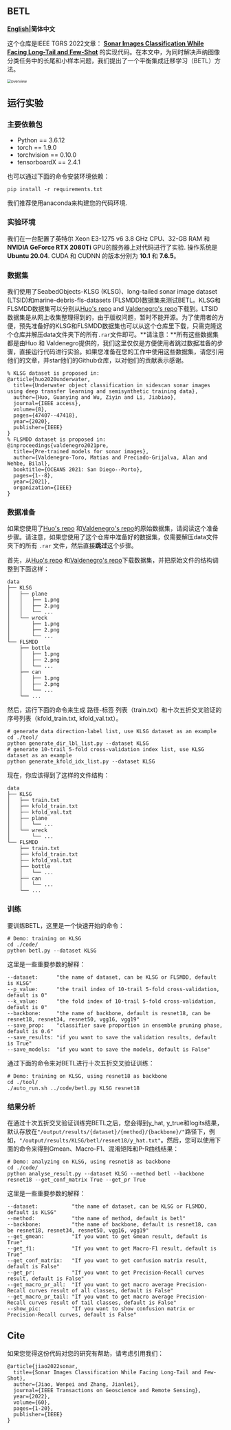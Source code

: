 ## BETL

**[English](https://github.com/Jorwnpay/TGRS_BETL/blob/main/README_zh.md)|简体中文**

这个仓库是IEEE TGRS 2022文章： [**Sonar Images Classification While Facing Long-Tail and Few-Shot**](https://ieeexplore.ieee.org/document/9910166) 的实现代码。在本文中，为同时解决声纳图像分类任务中的长尾和小样本问题，我们提出了一个平衡集成迁移学习（BETL）方法。

<img src=".\img\overview.png" alt="overview" style="zoom:60%;" />

## 运行实验

### 主要依赖包

* Python == 3.6.12
* torch == 1.9.0
* torchvision == 0.10.0
* tensorboardX == 2.4.1

也可以通过下面的命令安装环境依赖：

```shell
pip install -r requirements.txt
```

我们推荐使用anaconda来构建您的代码环境.

### 实验环境

我们在一台配置了英特尔 Xeon E3-1275 v6 3.8 GHz CPU、32-GB RAM 和 **NVIDIA GeForce RTX 2080Ti** GPU的服务器上对代码进行了实验. 操作系统是 **Ubuntu 20.04**. CUDA 和 CUDNN 的版本分别为 **10.1** 和 **7.6.5**。

### 数据集

我们使用了SeabedObjects-KLSG (KLSG)、long-tailed sonar image dataset (LTSID)和marine-debris-fls-datasets (FLSMDD)数据集来测试BETL。KLSG和FLSMDD数据集可以分别从[Huo's repo](https://github.com/huoguanying/SeabedObjects-Ship-and-Airplane-dataset) and [Valdenegro's repo](https://github.com/mvaldenegro/marine-debris-fls-datasets/releases/tag/watertank-v1.0)下载到。LTSID数据集是从网上收集整理得到的，由于版权问题，暂时不能开源。为了使用者的方便，预先准备好的KLSG和FLSMDD数据集也可以从这个仓库里下载，只需克隆这个仓库并解压data文件夹下的所有`.rar`文件即可。**请注意：**所有这些数据集都是由Huo 和 Valdenegro提供的，我们这里仅仅是方便使用者跳过数据准备的步骤，直接运行代码进行实验。如果您准备在您的工作中使用这些数据集，请您引用他们的文章，并star他们的Github仓库，以对他们的贡献表示感谢。

```
% KLSG dataset is proposed in:
@article{huo2020underwater,
  title={Underwater object classification in sidescan sonar images using deep transfer learning and semisynthetic training data},
  author={Huo, Guanying and Wu, Ziyin and Li, Jiabiao},
  journal={IEEE access},
  volume={8},
  pages={47407--47418},
  year={2020},
  publisher={IEEE}
}
% FLSMDD dataset is proposed in:
@inproceedings{valdenegro2021pre,
  title={Pre-trained models for sonar images},
  author={Valdenegro-Toro, Matias and Preciado-Grijalva, Alan and Wehbe, Bilal},
  booktitle={OCEANS 2021: San Diego--Porto},
  pages={1--8},
  year={2021},
  organization={IEEE}
}
```

### 数据准备

如果您使用了[Huo's repo](https://github.com/huoguanying/SeabedObjects-Ship-and-Airplane-dataset) 和[Valdenegro's repo](https://github.com/mvaldenegro/marine-debris-fls-datasets/releases/tag/watertank-v1.0)的原始数据集，请阅读这个准备步骤。请注意，如果您使用了这个仓库中准备好的数据集，仅需要解压data文件夹下的所有 `.rar` 文件，然后直接**跳过**这个步骤。

首先，从[Huo's repo](https://github.com/huoguanying/SeabedObjects-Ship-and-Airplane-dataset) 和[Valdenegro's repo](https://github.com/mvaldenegro/marine-debris-fls-datasets/releases/tag/watertank-v1.0)下载数据集，并把原始文件的结构调整到下面这样：

```
data
├── KLSG
│   ├── plane
│   │   ├── 1.png
│   │   ├── 2.png
│   │   └── ...
│   └── wreck
│       ├── 1.png
│       ├── 2.png
│       └── ...
└── FLSMDD
    ├── bottle
    │   ├── 1.png
    │   ├── 2.png
    │   └── ...
    ├── can
    │   ├── 1.png
    │   ├── 2.png
    │   └── ...
    └── ...
```

然后，运行下面的命令来生成 路径-标签 列表（train.txt）和十次五折交叉验证的序号列表（kfold_train.txt, kfold_val.txt）。

```shell
# generate data direction-label list, use KLSG dataset as an example 
cd ./tool/
python generate_dir_lbl_list.py --dataset KLSG
# generate 10-trail 5-fold cross-validation index list, use KLSG dataset as an example 
python generate_kfold_idx_list.py --dataset KLSG
```

现在，你应该得到了这样的文件结构：

```
data
├── KLSG
│   ├── train.txt
│   ├── kfold_train.txt
│   ├── kfold_val.txt
│   ├── plane
│   │   └── ...
│   └── wreck
│       └── ...
└── FLSMDD
    ├── train.txt
    ├── kfold_train.txt
    ├── kfold_val.txt
    ├── bottle
    │   └── ...
    ├── can
    │   └── ...
    └── ...
```

### 训练

要训练BETL，这里是一个快速开始的命令：

```shell
# Demo: training on KLSG
cd ./code/
python betl.py --dataset KLSG
```

这里是一些重要参数的解释：

```
--dataset:      "the name of dataset, can be KLSG or FLSMDD, default is KLSG"
--p_value:      "the trail index of 10-trail 5-fold cross-validation, default is 0"
--k_value:      "the fold index of 10-trail 5-fold cross-validation, default is 0"
--backbone:     "the name of backbone, default is resnet18, can be resnet18, resnet34, resnet50, vgg16, vgg19"
--save_prop:    "classifier save proportion in ensemble pruning phase, default is 0.6"
--save_results: "if you want to save the validation results, default is True"
--save_models:  "if you want to save the models, default is False"
```

通过下面的命令来对BETL进行十次五折交叉验证训练：

```shell
# Demo: training on KLSG, using resnet18 as backbone
cd ./tool/
./auto_run.sh ../code/betl.py KLSG resnet18
```

### 结果分析

在通过十次五折交叉验证训练完BETL之后，您会得到y_hat, y_true和logits结果，默认存放在`"/output/results/{dataset}/{method}/{backbone}/"`路径下，例如，`"/output/results/KLSG/betl/resnet18/y_hat.txt"`。然后，您可以使用下面的命令来得到Gmean、Macro-F1、混淆矩阵和P-R曲线结果：

```shell
# Demo: analyzing on KLSG, using resnet18 as backbone
cd ./code/
python analyse_result.py --dataset KLSG --method betl --backbone resnet18 --get_conf_matrix True --get_pr True
```

这里是一些重要参数的解释：

```
--dataset:           "the name of dataset, can be KLSG or FLSMDD, default is KLSG"
--method:            "the name of method, default is betl"
--backbone:          "the name of backbone, default is resnet18, can be resnet18, resnet34, resnet50, vgg16, vgg19"
--get_gmean:         "If you want to get Gmean result, default is True"
--get_f1:            "If you want to get Macro-F1 result, default is True"
--get_conf_matrix:   "If you want to get confusion matrix result, default is False"
--get_pr:            "If you want to get Precision-Recall curves result, default is False"
--get_macro_pr_all:  "If you want to get macro average Precision-Recall curves result of all classes, default is False"
--get_macro_pr_tail: "If you want to get macro average Precision-Recall curves result of tail classes, default is False"
--show_pic:          "If you want to show confusion matrix or Precision-Recall curves, default is False"
```

##  Cite

如果您觉得这份代码对您的研究有帮助，请考虑引用我们：

```
@article{jiao2022sonar,
  title={Sonar Images Classification While Facing Long-Tail and Few-Shot},
  author={Jiao, Wenpei and Zhang, Jianlei},
  journal={IEEE Transactions on Geoscience and Remote Sensing},
  year={2022},
  volume={60},
  pages={1-20},
  publisher={IEEE}
}
```

